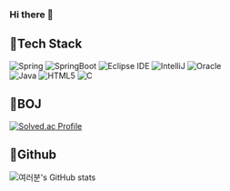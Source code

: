 


<!--**yunji118/yunji118** is a ✨ _special_ ✨ repository because its `README.md` (this file) appears on your GitHub profile.-->

### Hi there 👋

<!--Here are some ideas to get you started:

- 🔭 I’m currently working on ...
- 🌱 I’m currently learning ... ![Spring](https://img.shields.io/badge/spring-로고색?style=flat-square&logo=spring&logoColor=white)
- 👯 I’m looking to collaborate on ...
- 🤔 I’m looking for help with ...
- 💬 Ask me about ...
- 📫 How to reach me: ...
- 😄 Pronouns: ...
- ⚡ Fun fact: ...-->

<h2>💪Tech Stack </h2>

![Spring](https://img.shields.io/badge/Spring-6DB33F?style=flat-square&logo=spring&logoColor=white)
![SpringBoot](https://img.shields.io/badge/SpringBoot-6DB33F?style=flat-square&logo=springboot&logoColor=white)
![Eclipse IDE](https://img.shields.io/badge/EclipseIDE-2C2255?style=flat-square&logo=EclipseIDE&logoColor=#2C2255)
![IntelliJ](https://img.shields.io/badge/IntelliJ-000000?style=flat-square&logo=EclipseIDE&logoColor=#000000)
![Oracle](https://img.shields.io/badge/Oracle-F80000?style=flat-square&logo=Oracle&logoColor=#F80000)
<br>
![Java](https://img.shields.io/badge/Java-007396?style=flat-square&logo=Java&logoColor=#007396)
![HTML5](https://img.shields.io/badge/HTML5-E34F26?style=flat-square&logo=HTML5&logoColor=white)
![C](https://img.shields.io/badge/C-A8B9CC?style=flat-square&logo=C&logoColor=white)

<h2>👊BOJ </h2>

[![Solved.ac Profile](http://mazassumnida.wtf/api/generate_badge?boj=yunji118)](https://solved.ac/yunji118)


<h2>🤟Github </h2>

![여러분's GitHub stats](https://github-readme-stats.vercel.app/api?username=yunji118&show_icons=true&theme=radical)
